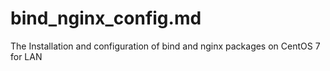 # bind_nginx_config.md
 The  Installation and configuration of bind and nginx packages on CentOS 7 for LAN

